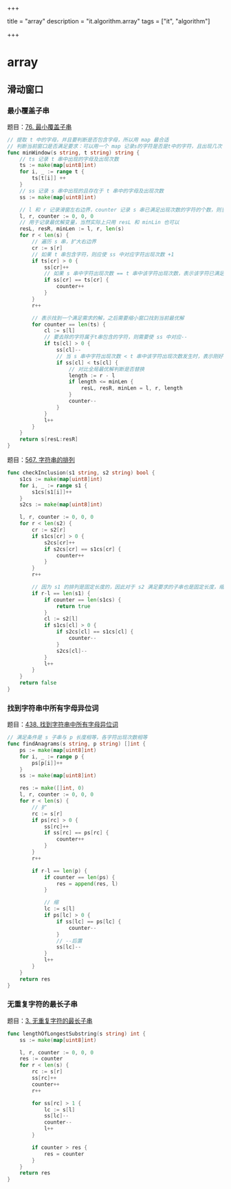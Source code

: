 

+++

title = "array"
description = "it.algorithm.array"
tags = ["it", "algorithm"]

+++

# array



## 滑动窗口



### 最小覆盖子串

题目：[76. 最小覆盖子串](https://leetcode-cn.com/problems/minimum-window-substring/)

```go
// 提取 t 中的字母，并且要判断是否包含字母，所以用 map 最合适
// 判断当前窗口是否满足要求：可以用一个 map 记录s的字符是否是t中的字符，且出现几次
func minWindow(s string, t string) string {
	// ts 记录 t 串中出现的字母及出现次数
	ts := make(map[uint8]int)
	for i, _ := range t {
		ts[t[i]] ++
	}
	// ss 记录 s 串中出现的且存在于 t 串中的字母及出现次数
	ss := make(map[uint8]int)

	// l 和 r 记录滑窗左右边界，counter 记录 s 串已满足出现次数的字符的个数，则当 counter 等于 ts 的大小时，表示找到一个此题的解
	l, r, counter := 0, 0, 0
	// 用于记录最优解变量，当然实际上只用 resL 和 minLin 也可以
	resL, resR, minLen := l, r, len(s)
	for r < len(s) {
		// 遍历 s 串，扩大右边界
		cr := s[r]
		// 如果 t 串包含字符，则应使 ss 中对应字符出现次数 +1
		if ts[cr] > 0 {
			ss[cr]++
			// 如果 s 串中字符出现次数 == t 串中该字符出现次数，表示该字符已满足出现次数的要求，则 count++
			if ss[cr] == ts[cr] {
				counter++
			}
		}
		r++

		// 表示找到一个满足需求的解，之后需要缩小窗口找到当前最优解
		for counter == len(ts) {
			cl := s[l]
			// 要去除的字符属于t串包含的字符，则需要使 ss 中对应--
			if ts[cl] > 0 {
				ss[cl]--
				// 当 s 串中字符出现次数 < t 串中该字符出现次数发生时，表示刚好不再满足需求，则[l,r)为当前轮的最优解
				if ss[cl] < ts[cl] {
					// 对比全局最优解判断是否替换
					length := r - l
					if length <= minLen {
						resL, resR, minLen = l, r, length
					}
					counter--
				}
			}
			l++
		}
	}
	return s[resL:resR]
}
```





题目：[567. 字符串的排列](https://leetcode-cn.com/problems/permutation-in-string/)

```go
func checkInclusion(s1 string, s2 string) bool {
	s1cs := make(map[uint8]int)
	for i, _ := range s1 {
		s1cs[s1[i]]++
	}
	s2cs := make(map[uint8]int)

	l, r, counter := 0, 0, 0
	for r < len(s2) {
		cr := s2[r]
		if s1cs[cr] > 0 {
			s2cs[cr]++
			if s2cs[cr] == s1cs[cr] {
				counter++
			}
		}
		r++

		// 因为 s1 的排列是固定长度的，因此对于 s2 满足要求的子串也是固定长度，缩小窗口时就无需循环了
		if r-l == len(s1) {
			if counter == len(s1cs) {
				return true
			}
			cl := s2[l]
			if s1cs[cl] > 0 {
				if s2cs[cl] == s1cs[cl] {
					counter--
				}
				s2cs[cl]--
			}
			l++
		}
	}
	return false
}
```



### 找到字符串中所有字母异位词

题目：[438. 找到字符串中所有字母异位词](https://leetcode-cn.com/problems/find-all-anagrams-in-a-string/)

```go
// 满足条件是 s 子串与 p 长度相等，各字符出现次数相等
func findAnagrams(s string, p string) []int {
	ps := make(map[uint8]int)
	for i, _ := range p {
		ps[p[i]]++
	}
	ss := make(map[uint8]int)

	res := make([]int, 0)
	l, r, counter := 0, 0, 0
	for r < len(s) {
		// 扩
		rc := s[r]
		if ps[rc] > 0 {
			ss[rc]++
			if ss[rc] == ps[rc] {
				counter++
			}
		}
		r++

		if r-l == len(p) {
			if counter == len(ps) {
				res = append(res, l)
			}

			// 缩
			lc := s[l]
			if ps[lc] > 0 {
				if ss[lc] == ps[lc] {
					counter--
				}
				// --后置
				ss[lc]--
			}
			l++
		}
	}
	return res
}
```



### 无重复字符的最长子串

题目：[3. 无重复字符的最长子串](https://leetcode-cn.com/problems/longest-substring-without-repeating-characters/)

```go
func lengthOfLongestSubstring(s string) int {
	ss := make(map[uint8]int)

	l, r, counter := 0, 0, 0
	res := counter
	for r < len(s) {
		rc := s[r]
		ss[rc]++
		counter++
		r++

		for ss[rc] > 1 {
			lc := s[l]
			ss[lc]--
			counter--
			l++
		}

		if counter > res {
			res = counter
		}
	}
	return res
}
```



